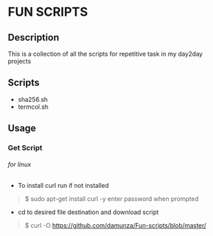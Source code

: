 # FUN SCRIPTS

## Description 
This is a collection of all the scripts for repetitive task in my day2day projects

## Scripts
- sha256.sh
- termcol.sh

## Usage

### Get Script

###### for linux
 
-  To install curl run if not installed
> $ sudo apt-get install curl -y
>enter password when prompted
- cd to desired file destination and download script 
> $ curl -O https://github.com/damunza/Fun-scripts/blob/master/<script>

###### for windows 
-Download curl executable as type of package from [here] (https://curl.haxx.se/)
-Open zip and enter _src_ folder find the **curl executable**
-Paste the _.exe_ to a local folder for running eg 
> if the file is in programs 
> cd programs && curl -O https://github.com/damunza/Fun-scripts/blob/master/<script>

-for visual aid [video](https://youtube.com/watch?=4QNWUbrLpCK)

##### for mac 
- To get curl repo
> $ ruby -e "$(curl -fsSl https://raw.githubusercontent.com/Homebrew/install/master/install)" < /dev/null 2 > /dev/null
> enter password if prompted 
- To install curl run
> brew insatll curl
- to get the script 
> curl -O https://github.com/damunza/Fun-scripts/blob/master/<script>

### sha256.sh

#### Description
After an encounter with some malware the scipt sha256.sh was created.
It tests the sha256 value of the local files and compares them to the verification sha256 value presented wither on the download site or the file provider

#### Prerequisites
- Curl to download the script
- Append the correct script on the ** _curl statement_ **
- Copy and Paste the original sha256 value from _source_
- Generate the file sha value for the file
> $ shasum -a 256 /path/to/file  -macos
> $ sha256sum /path/to/file -linux
- Paste value when prompted by the script



#### Future Updates 
- check sha form the script 
- get the confirmation sha from the internet/ sender directly

### termcol.sh

#### Description
The script was written to bring some life to the monotony of the terminal

#### Prerequisites
- Curl to get the script
- Append the script name to the ** _curl statement_ ** correctly
- Ensure your device can run the script by edditing the correct bash into the script #!

#### Future Updates
- create a randomiser for different color combinations 
- create permanency

# TERMS OF USE
##### AUTHOR IS NOT LIABLE FOR ANY DAMAGE ON THE SYSTEM RUNING THIS SCRIPTS. EXERCISE CAUTION FOR MAXIMUM USEAGE
##### UPDATE SCHEDULE VARRIES FOR EACH SCRIPT
##### FOR COLABORATIONS SEND A REQUEST
###### EXERCISE GOOD GIT PRACTICE 
##### ENJOY YOURSELF 

&COPY; _ damunza 2020 _
